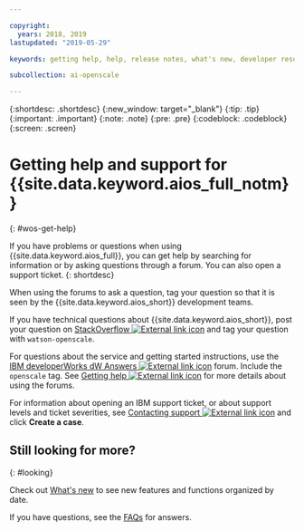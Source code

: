 ```yaml
---

copyright:
  years: 2018, 2019
lastupdated: "2019-05-29"

keywords: getting help, help, release notes, what's new, developer resources 

subcollection: ai-openscale

---
```


{:shortdesc: .shortdesc}
{:new_window: target="_blank"}
{:tip: .tip}
{:important: .important}
{:note: .note}
{:pre: .pre}
{:codeblock: .codeblock}
{:screen: .screen}

# Getting help and support for {{site.data.keyword.aios_full_notm}}
{: #wos-get-help}

If you have problems or questions when using {{site.data.keyword.aios_full}}, you can get help by searching for information or by asking questions through a forum. You can also open a support ticket.
{: shortdesc}

When using the forums to ask a question, tag your question so that it is seen by the {{site.data.keyword.aios_short}} development teams.

If you have technical questions about {{site.data.keyword.aios_short}}, post your question on [StackOverflow ![External link icon](../../icons/launch-glyph.svg "External link icon")](https://stackoverflow.com/questions/tagged/watson-openscale) and tag your question with `watson-openscale`.

For questions about the service and getting started instructions, use the [IBM developerWorks dW Answers ![External link icon](../../icons/launch-glyph.svg "External link icon")](https://developer.ibm.com/?s=openscale) forum. Include the `openscale` tag. See [Getting help ![External link icon](../../icons/launch-glyph.svg "External link icon")](https://developer.ibm.com/answers/smartspace/dw-answers-help/index.html) for more details about using the forums.

For information about opening an IBM support ticket, or about support levels and ticket severities, see [Contacting support ![External link icon](../../icons/launch-glyph.svg "External link icon")](https://cloud.ibm.com/unifiedsupport/supportcenter) and click **Create a case**.

## Still looking for more?
{: #looking}

Check out [What's new](/docs/services/ai-openscale?topic=ai-openscale-rn-relnotes) to see new features and functions organized by date.

If you have questions, see the [FAQs](/docs/services/ai-openscale?topic=ai-openscale-wos-faqs) for answers.
